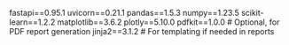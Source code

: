 fastapi==0.95.1
uvicorn==0.21.1
pandas==1.5.3
numpy==1.23.5
scikit-learn==1.2.2
matplotlib==3.6.2
plotly==5.10.0
pdfkit==1.0.0  # Optional, for PDF report generation
jinja2==3.1.2  # For templating if needed in reports
